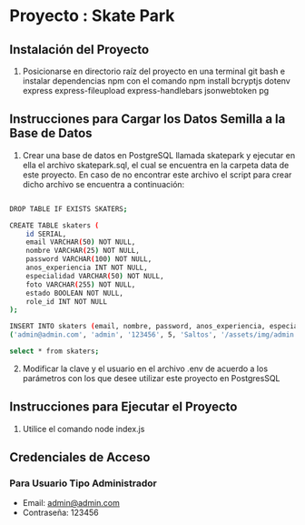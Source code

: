 # Proyecto : Skate Park

## Instalación del Proyecto

1. Posicionarse en directorio raíz del proyecto en una terminal git bash e instalar dependencias npm con el comando 
npm install bcryptjs dotenv express express-fileupload express-handlebars jsonwebtoken pg

## Instrucciones para Cargar los Datos Semilla a la Base de Datos

1. Crear una base de datos en PostgreSQL llamada skatepark y ejecutar en ella el archivo skatepark.sql, el cual se encuentra en la carpeta data de este proyecto. En caso de no encontrar este archivo el script para crear dicho archivo se encuentra a continuación: 

```bash

DROP TABLE IF EXISTS SKATERS;

CREATE TABLE skaters (
	id SERIAL,
	email VARCHAR(50) NOT NULL,
	nombre VARCHAR(25) NOT NULL,
	password VARCHAR(100) NOT NULL,
	anos_experiencia INT NOT NULL,
	especialidad VARCHAR(50) NOT NULL,
	foto VARCHAR(255) NOT NULL,
	estado BOOLEAN NOT NULL,
	role_id INT NOT NULL
);

INSERT INTO skaters (email, nombre, password, anos_experiencia, especialidad, foto, estado,role_id) VALUES
('admin@admin.com', 'admin', '123456', 5, 'Saltos', '/assets/img/admin.jpg', TRUE,1);

select * from skaters;

```
2. Modificar la clave y el usuario en el archivo .env de acuerdo a los parámetros con los que desee utilizar este proyecto en PostgresSQL

## Instrucciones para Ejecutar el Proyecto

1. Utilice el comando node index.js 

## Credenciales de Acceso

### Para Usuario Tipo Administrador

- Email: admin@admin.com
- Contraseña: 123456

